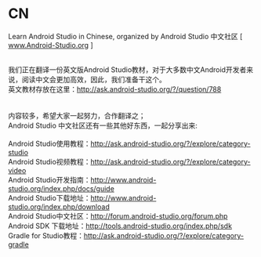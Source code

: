 # CN
Learn Android Studio in Chinese, organized by Android Studio 中文社区 [ www.Android-Studio.org ]

<br/>我们正在翻译一份英文版Android Studio教材，对于大多数中文Android开发者来说，阅读中文会更加高效，因此，我们准备干这个。
<br/>英文教材存放在这里：http://ask.android-studio.org/?/question/788
<br/>
<br/><br/>内容较多，希望大家一起努力，合作翻译之；
<br/>
Android Studio 中文社区还有一些其他好东西，一起分享出来:
<br/>
<br/>Android Studio使用教程：http://ask.android-studio.org/?/explore/category-studio
<br/>Android Studio视频教程：http://ask.android-studio.org/?/explore/category-video
<br/>Android Studio开发指南：http://www.android-studio.org/index.php/docs/guide
<br/>Android Studio下载地址：http://www.android-studio.org/index.php/download
<br/>Android Studio中文社区：http://forum.android-studio.org/forum.php
<br/>Android SDK 下载地址：http://tools.android-studio.org/index.php/sdk
<br/>Gradle for Studio教程：http://ask.android-studio.org/?/explore/category-gradle
